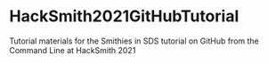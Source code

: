# HackSmith2021GitHubTutorial
Tutorial materials for the Smithies in SDS tutorial on GitHub from the Command Line at HackSmith 2021
